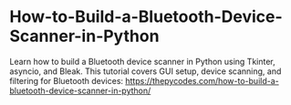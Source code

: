 # How-to-Build-a-Bluetooth-Device-Scanner-in-Python
Learn how to build a Bluetooth device scanner in Python using Tkinter, asyncio, and Bleak. This tutorial covers GUI setup, device scanning, and filtering for Bluetooth devices:
https://thepycodes.com/how-to-build-a-bluetooth-device-scanner-in-python/

